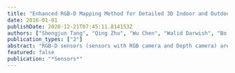 ```yaml
---
title: "Enhanced RGB-D Mapping Method for Detailed 3D Indoor and Outdoor Modeling"
date: 2016-01-01
publishDate: 2020-12-21T07:45:11.814153Z
authors: ["Shengjun Tang", "Qing Zhu", "Wu Chen", "Walid Darwish", "Bo Wu", "__Han Hu__", "Min Chen"]
publication_types: ["2"]
abstract: "RGB-D sensors (sensors with RGB camera and Depth camera) are novel sensing systems that capture RGB images along with pixel-wise depth information. Although they are widely used in various applications, RGB-D sensors have significant drawbacks including limited measurement ranges (e.g., within 3 m) and errors in depth measurement increase with distance from the sensor with respect to 3D dense mapping. In this paper, we present a novel approach to geometrically integrate the depth scene and RGB scene to enlarge the measurement distance of RGB-D sensors and enrich the details of model generated from depth images. First, precise calibration for RGB-D Sensors is introduced. In addition to the calibration of internal and external parameters for both, IR camera and RGB camera, the relative pose between RGB camera and IR camera is also calibrated. Second, to ensure poses accuracy of RGB images, a refined false features matches rejection method is introduced by combining the depth information and initial camera poses between frames of the RGB-D sensor. Then, a global optimization model is used to improve the accuracy of the camera pose, decreasing the inconsistencies between the depth frames in advance. In order to eliminate the geometric inconsistencies between RGB scene and depth scene, the scale ambiguity problem encountered during the pose estimation with RGB image sequences can be resolved by integrating the depth and visual information and a robust rigid-transformation recovery method is developed to register RGB scene to depth scene. The benefit of the proposed joint optimization method is firstly evaluated with the publicly available benchmark datasets collected with Kinect. Then, the proposed method is examined by tests with two sets of datasets collected in both outside and inside environments. The experimental results demonstrate the feasibility and robustness of the proposed method."
featured: false
publication: "*Sensors*"
---
```


